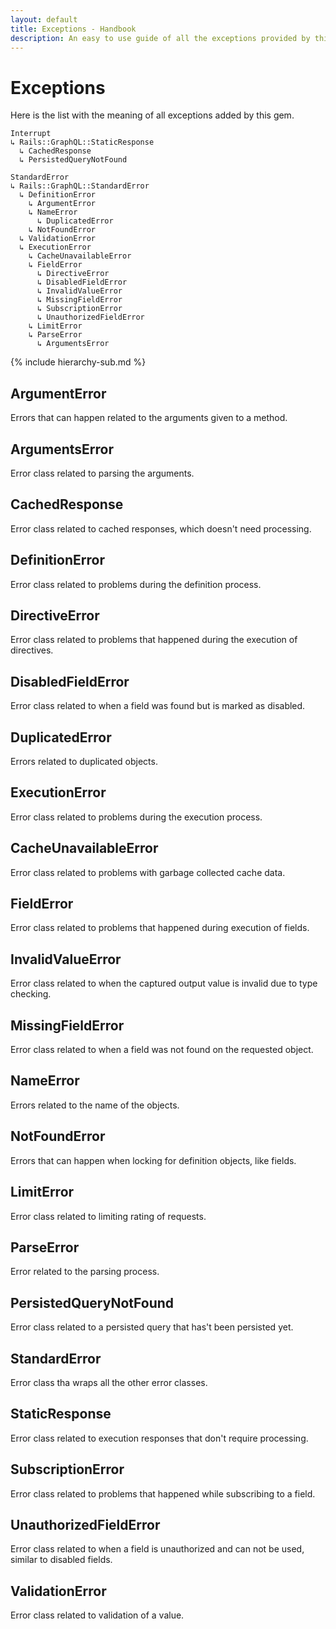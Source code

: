 ```yaml
---
layout: default
title: Exceptions - Handbook
description: An easy to use guide of all the exceptions provided by this gem
---
```


# Exceptions

Here is the list with the meaning of all exceptions added by this gem.

```
Interrupt
↳ Rails::GraphQL::StaticResponse
  ↳ CachedResponse
  ↳ PersistedQueryNotFound

StandardError
↳ Rails::GraphQL::StandardError
  ↳ DefinitionError
    ↳ ArgumentError
    ↳ NameError
      ↳ DuplicatedError
    ↳ NotFoundError
  ↳ ValidationError
  ↳ ExecutionError
    ↳ CacheUnavailableError
    ↳ FieldError
      ↳ DirectiveError
      ↳ DisabledFieldError
      ↳ InvalidValueError
      ↳ MissingFieldError
      ↳ SubscriptionError
      ↳ UnauthorizedFieldError
    ↳ LimitError
    ↳ ParseError
      ↳ ArgumentsError
```
{% include hierarchy-sub.md %}

## ArgumentError

Errors that can happen related to the arguments given to a method.

## ArgumentsError

Error class related to parsing the arguments.

## CachedResponse

Error class related to cached responses, which doesn't need processing.

## DefinitionError

Error class related to problems during the definition process.

## DirectiveError

Error class related to problems that happened during the execution of directives.

## DisabledFieldError

Error class related to when a field was found but is marked as disabled.

## DuplicatedError

Errors related to duplicated objects.

## ExecutionError

Error class related to problems during the execution process.

## CacheUnavailableError

Error class related to problems with garbage collected cache data.

## FieldError

Error class related to problems that happened during execution of fields.

## InvalidValueError

Error class related to when the captured output value is invalid due to
type checking.

## MissingFieldError

Error class related to when a field was not found on the requested object.

## NameError

Errors related to the name of the objects.

## NotFoundError

Errors that can happen when locking for definition objects, like fields.

## LimitError

Error class related to limiting rating of requests.

## ParseError

Error related to the parsing process.

## PersistedQueryNotFound

Error class related to a persisted query that has't been persisted yet.

## StandardError

Error class tha wraps all the other error classes.

## StaticResponse

Error class related to execution responses that don't require processing.

## SubscriptionError

Error class related to problems that happened while subscribing to a field.

## UnauthorizedFieldError

Error class related to when a field is unauthorized and can not be used,
similar to disabled fields.

## ValidationError

Error class related to validation of a value.
